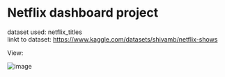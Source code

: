 # Netflix dashboard project 
dataset used: netflix_titles     
linkt to dataset: https://www.kaggle.com/datasets/shivamb/netflix-shows   

   View:   

![image](https://github.com/paci00/PowerBi_portfolio/assets/153626884/f10bb83d-f5e7-41d2-b095-89a794803b86)

